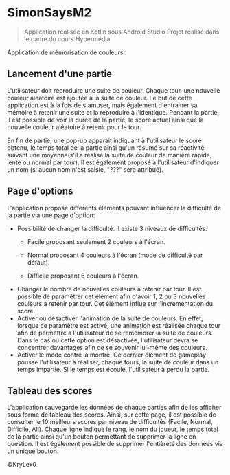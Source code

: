 # SimonSaysM2
> Application réalisée en Kotlin sous Android Studio
> Projet réalisé dans le cadre du cours Hypermédia

Application de mémorisation de couleurs.

## Lancement d'une partie

L'utilisateur doit reproduire une suite de couleur. Chaque tour, une nouvelle couleur aléatoire est ajoutée à la suite de couleur.
Le but de cette application est à la fois de s'amuser, mais également d'entrainer sa mémoire à retenir une suite et la reproduire à l'identique.
Pendant la partie, il est possible de voir la durée de la partie, le score actuel ainsi que la nouvelle couleur aléatoire à retenir pour le tour. 

En fin de partie, une pop-up apparait indiquant à l'utilisateur le score obtenu, le temps total de la partie ainsi qu'un résumé sur sa réactivité suivant une moyenne(s'il a réalisé la suite de couleur de manière rapide, lente ou normal par tour).
Il est également proposé à l'utilisateur d'indiquer un nom (si aucun nom n'est saisie, "???" sera attribué).


## Page d'options

L'application propose différents éléments pouvant influencer la difficulté de la partie via une page d'option:
- Possibilité de changer la difficulté. Il existe 3 niveaux de difficultés:
  - Facile proposant seulement 2 couleurs à l'écran.

  - Normal proposant 4 couleurs à l'écran (mode de difficulté par défaut).

  - Difficile proposant 6 couleurs à l'écran.
- Changer le nombre de nouvelles couleurs à retenir par tour. Il est possible de paramétrer cet élément afin d'avoir 1, 2 ou 3 nouvelles couleurs à retenir par tour. Cet élément influe sur l'incrémentation du score.
- Activer ou désactiver l'animation de la suite de couleurs. En effet, lorsque ce paramètre est activé, une animation est réalisée chaque tour afin de permettre à l'utilisateur de se remémorer la suite de couleurs. Dans le cas ou cette option est désactivée, l'utilisateur devra se concentrer davantages afin de se souvenir lui-même des couleurs.
- Activer le mode contre la montre. Ce dernier élément de gameplay pousse l'utilisateur à réaliser, chaque tours, la suite de couleur dans un temps impartie. Si le temps est écoulé, l'utilisateur à perdu la partie.


## Tableau des scores

L'application sauvegarde les données de chaque parties afin de les afficher sous forme de tableau des scores. Ainsi, sur cette page, il est possible de consulter le 10 meilleurs scores par niveau de difficultés (Facile, Normal, Difficile, All).
Chaque ligne indique le rang, le nom du joueur, le temps total de la partie ainsi qu'un bouton permettant de supprimer la ligne en question. Il est également possible de supprimer l'entièreté des données via un unique bouton.

©KryLex0
